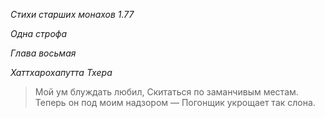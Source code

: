 *Стихи старших монахов 1\.77*

*Одна строфа*

*Глава восьмая*

*Хаттхарохапутта Тхера*

> Мой ум блуждать любил,
> Скитаться по заманчивым местам\.
> Теперь он под моим надзором —
> Погонщик укрощает так слона\.